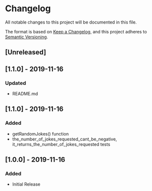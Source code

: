 # Changelog
All notable changes to this project will be documented in this file.

The format is based on [Keep a Changelog](https://keepachangelog.com/en/1.0.0/),
and this project adheres to [Semantic Versioning](https://semver.org/spec/v2.0.0.html).

## [Unreleased]

## [1.1.0] - 2019-11-16
### Updated
- README.md

## [1.1.0] - 2019-11-16
### Added
- getRandomJokes() function
- the_number_of_jokes_requested_cant_be_negative, it_returns_the_number_of_jokes_requested tests

## [1.0.0] - 2019-11-16
### Added
- Initial Release
